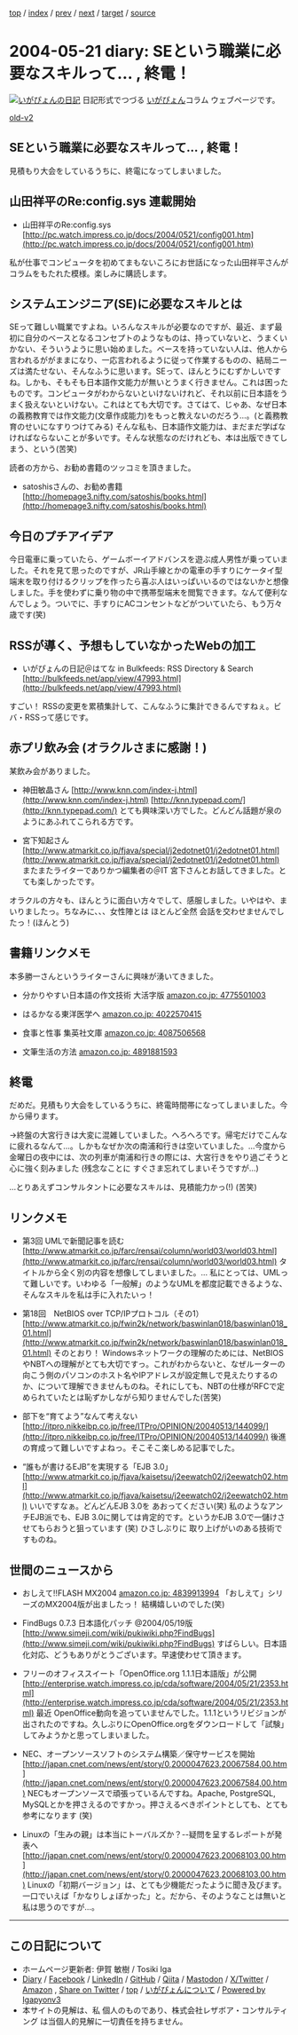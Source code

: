 [top](../index.html) 
 / [index](index.html) 
 / [prev](ig040519.html) 
 / [next](ig040522.html) 
 / [target](https://www.igapyon.jp/igapyon/diary/2004/ig040521.html) 
 / [source](https://github.com/igapyon/diary/blob/master/2004/ig040521.src.md) 

2004-05-21 diary: SEという職業に必要なスキルって… , 終電！
=====================================================================================================
[![いがぴょんの日記](https://www.igapyon.jp/igapyon/diary/images/iga202308_64.jpg "いがぴょん")](https://www.igapyon.jp/igapyon/diary/memo/memoigapyon.html) 日記形式でつづる [いがぴょん](https://www.igapyon.jp/igapyon/diary/memo/memoigapyon.html)コラム ウェブページです。

[old-v2](ig040521-orig.html)

## SEという職業に必要なスキルって… , 終電！

見積もり大会をしているうちに、終電になってしまいました。


## 山田祥平のRe:config.sys 連載開始

* 山田祥平のRe:config.sys
  [http://pc.watch.impress.co.jp/docs/2004/0521/config001.htm](http://pc.watch.impress.co.jp/docs/2004/0521/config001.htm)

私が仕事でコンピュータを初めてまもないころにお世話になった山田祥平さんがコラムをもたれた模様。楽しみに購読します。

## システムエンジニア(SE)に必要なスキルとは

SEって難しい職業ですよね。いろんなスキルが必要なのですが、最近、まず最初に自分のベースとなるコンセプトのようなものは、持っていないと、うまくいかない、そういうように思い始めました。ベースを持っていない人は、他人から言われるががままになり、一応言われるように従って作業するものの、結局ニーズは満たせない、そんなふうに思います。SEって、ほんとうにむずかしいですね。しかも、そもそも日本語作文能力が無いとうまく行きません。これは困ったものです。コンピュータがわからないといけないけれど、それ以前に日本語をうまく扱えないといけない。これはとても大切です。さてはて、じゃあ、なぜ日本の義務教育では作文能力(文章作成能力)をもっと教えないのだろう…。(と義務教育のせいになすりつけてみる) そんな私も、日本語作文能力は、まだまだ学ばなければならないことが多いです。そんな状態なのだけれども、本は出版できてしまう、という(苦笑)

読者の方から、お勧め書籍のツッコミを頂きました。

* satoshisさんの、お勧め書籍
  [http://homepage3.nifty.com/satoshis/books.html](http://homepage3.nifty.com/satoshis/books.html)

## 今日のプチアイデア

今日電車に乗っていたら、ゲームボーイアドバンスを遊ぶ成人男性が乗っていました。それを見て思ったのですが、JR山手線とかの電車の手すりにケータイ型端末を取り付けるクリップを作ったら喜ぶ人はいっぱいいるのではないかと想像しました。手を使わずに乗り物の中で携帯型端末を閲覧できます。なんて便利なんでしょう。ついでに、手すりにACコンセントなどがついていたら、もう万々歳です(笑)

## RSSが導く、予想もしていなかったWebの加工

* いがぴょんの日記＠はてな in Bulkfeeds: RSS Directory & Search
  [http://bulkfeeds.net/app/view/47993.html](http://bulkfeeds.net/app/view/47993.html)

すごい！ RSSの変更を累積集計して、こんなふうに集計できるんですねぇ。ビバ・RSSって感じです。

## 赤プリ飲み会 (オラクルさまに感謝！)

某飲み会がありました。

* 神田敏晶さん
  [http://www.knn.com/index-j.html](http://www.knn.com/index-j.html)
  [http://knn.typepad.com/](http://knn.typepad.com/)
  とても興味深い方でした。どんどん話題が泉のようにあふれてこられる方です。
  
* 宮下知起さん
  [http://www.atmarkit.co.jp/fjava/special/j2edotnet01/j2edotnet01.html](http://www.atmarkit.co.jp/fjava/special/j2edotnet01/j2edotnet01.html)
  またまたライターでありかつ編集者の＠IT 宮下さんとお話してきました。とても楽しかったです。

オラクルの方々も、ほんとうに面白い方々でして、感服しました。いやはや、まいりましたっ。ちなみに、、、女性陣とは ほとんど全然 会話を交わせませんでしたっ！(ほんとう)

## 書籍リンクメモ

本多勝一さんというライターさんに興味が湧いてきました。

* 分かりやすい日本語の作文技術 大活字版
  [amazon.co.jp: 4775501003](http://www.amazon.co.jp/exec/obidos/ASIN/4775501003/igapyondiary-22)
  
* はるかなる東洋医学へ
  [amazon.co.jp: 4022570415](http://www.amazon.co.jp/exec/obidos/ASIN/4022570415/igapyondiary-22)
  
* 食事と性事 集英社文庫
  [amazon.co.jp: 4087506568](http://www.amazon.co.jp/exec/obidos/ASIN/4087506568/igapyondiary-22)
  
* 文筆生活の方法
  [amazon.co.jp: 4891881593](http://www.amazon.co.jp/exec/obidos/ASIN/4891881593/igapyondiary-22)

## 終電

だめだ。見積もり大会をしているうちに、終電時間帯になってしまいました。今から帰ります。

→終盤の大宮行きは大変に混雑していました。へろへろです。帰宅だけでこんなに疲れるなんて…。しかもなぜか次の南浦和行きは空いていました。…今度から 金曜日の夜中には、次の列車が南浦和行きの際には、大宮行きをやり過ごそうと心に強く刻みました
(残念なことに すぐさま忘れてしまいそうですが…)

…とりあえずコンサルタントに必要なスキルは、見積能力かっ(!) (苦笑)

## リンクメモ

* 第3回 UMLで新聞記事を読む
  [http://www.atmarkit.co.jp/farc/rensai/column/world03/world03.html](http://www.atmarkit.co.jp/farc/rensai/column/world03/world03.html)
  タイトルから全く別の内容を想像してしまいました。… 私にとっては、UMLって難しいです。いわゆる「一般解」のようなUMLを都度記載できるような、そんなスキルを私は手に入れたいっ！
  
* 第18回　NetBIOS over TCP/IPプロトコル（その1）
  [http://www.atmarkit.co.jp/fwin2k/network/baswinlan018/baswinlan018_01.html](http://www.atmarkit.co.jp/fwin2k/network/baswinlan018/baswinlan018_01.html)
  そのとおり！ Windowsネットワークの理解のためには、NetBIOSやNBTへの理解がとても大切ですっ。これがわからないと、なぜルーターの向こう側のパソコンのホスト名やIPアドレスが設定無しで見えたりするのか、について理解できませんものね。それにしても、NBTの仕様がRFCで定められていたとは恥ずかしながら知りませんでした(苦笑)
  
* 部下を“育てよう”なんて考えない
  [http://itpro.nikkeibp.co.jp/free/ITPro/OPINION/20040513/144099/](http://itpro.nikkeibp.co.jp/free/ITPro/OPINION/20040513/144099/)
  後進の育成って難しいですよねっ。そこそこ楽しめる記事でした。
  
* “誰もが書けるEJB”を実現する「EJB 3.0」
  [http://www.atmarkit.co.jp/fjava/kaisetsu/j2eewatch02/j2eewatch02.html](http://www.atmarkit.co.jp/fjava/kaisetsu/j2eewatch02/j2eewatch02.html)
  いいですなぁ。どんどんEJB 3.0を あおってください(笑) 私のようなアンチEJB派でも、EJB
  3.0に関しては肯定的です。というかEJB 3.0で一儲けさせてもらおうと狙っています
  (笑) ひさしぶりに 取り上げがいのある技術ですものね。

## 世間のニュースから

* おしえて!!FLASH MX2004
  [amazon.co.jp: 4839913994](http://www.amazon.co.jp/exec/obidos/ASIN/4839913994/igapyondiary-22)
  「おしえて」シリーズのMX2004版が出ましたっ！ 結構嬉しいのでした(笑)
  
* FindBugs 0.7.3 日本語化パッチ @2004/05/19版
  [http://www.simeji.com/wiki/pukiwiki.php?FindBugs](http://www.simeji.com/wiki/pukiwiki.php?FindBugs)
  すばらしい。日本語化対応、どうもありがとうございます。早速使わせて頂きます。
  
* フリーのオフィススイート「OpenOffice.org 1.1.1日本語版」が公開
  [http://enterprise.watch.impress.co.jp/cda/software/2004/05/21/2353.html](http://enterprise.watch.impress.co.jp/cda/software/2004/05/21/2353.html)
  最近 OpenOffice動向を追っていませんでした。1.1.1というリビジョンが出されたのですね。久しぶりにOpenOffice.orgをダウンロードして「試験」してみようかと思ってしまいました。
  
* NEC、オープンソースソフトのシステム構築／保守サービスを開始
  [http://japan.cnet.com/news/ent/story/0,2000047623,20067584,00.htm](http://japan.cnet.com/news/ent/story/0,2000047623,20067584,00.htm)
  NECもオープンソースで頑張っているんですね。Apache, PostgreSQL, MySQLとかを押さえるのですかっ。押さえるべきポイントとしても、とても参考になります
  (笑)
  
* Linuxの「生みの親」は本当にトーバルズか？--疑問を呈するレポートが発表へ
  [http://japan.cnet.com/news/ent/story/0,2000047623,20068103,00.htm](http://japan.cnet.com/news/ent/story/0,2000047623,20068103,00.htm)
  Linuxの「初期バージョン」は、とても少機能だったように聞き及びます。一口でいえば「かなりしょぼかった」と。だから、そのようなことは無いと私は思うのですが…。


----------------------------------------------------------------------------------------------------

## この日記について

* ホームページ更新者: 伊賀 敏樹 / Tosiki Iga
* [Diary](https://www.igapyon.jp/igapyon/diary/) / [Facebook](https://www.facebook.com/igapyon) / [LinkedIn](https://www.linkedin.com/in/toshikiiga) / [GitHub](https://github.com/igapyon) / [Qiita](https://qiita.com/igapyon) / [Mastodon](https://social.vivaldi.net/@igapyon) / [X/Twitter](https://twitter.com/ToshikiIga) / [Amazon](https://www.amazon.co.jp/%E4%BC%8A%E8%B3%80-%E6%95%8F%E6%A8%B9/e/B004LTQWCQ) ,
[Share on Twitter](https://twitter.com/intent/tweet?hashtags=igapyon%2Cdiary%2C%E3%81%84%E3%81%8C%E3%81%B4%E3%82%87%E3%82%93&text=SE%E3%81%A8%E3%81%84%E3%81%86%E8%81%B7%E6%A5%AD%E3%81%AB%E5%BF%85%E8%A6%81%E3%81%AA%E3%82%B9%E3%82%AD%E3%83%AB%E3%81%A3%E3%81%A6%E2%80%A6+%2C+%E7%B5%82%E9%9B%BB%EF%BC%81&url=https%3A%2F%2Fwww.igapyon.jp%2Figapyon%2Fdiary%2F2004%2Fig040521.html) / [top](../index.html) / [いがぴょんについて](https://www.igapyon.jp/igapyon/diary/memo/memoigapyon.html) / [Powered by Igapyonv3](https://github.com/igapyon/igapyonv3)
* 本サイトの見解は、私 個人のものであり、株式会社レザボア・コンサルティング は当個人的見解に一切責任を持ちません。 
